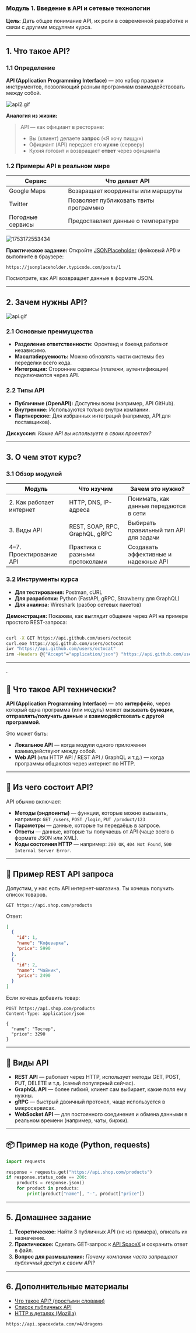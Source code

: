 ### **Модуль 1. Введение в API и сетевые технологии**

**Цель:** Дать общее понимание API, их роли в современной разработке и связи с другими модулями курса.

---

## 1. Что такое API?

### **1.1 Определение**

**API (Application Programming Interface)** — это набор правил и инструментов, позволяющий разным программам взаимодействовать между собой.

![api2.gif](image\api2.gif)

**Аналогия из жизни:**

> API — как официант в ресторане:
>
> - Вы (клиент) делаете **запрос** («Я хочу пиццу»)
> - Официант (API) передает его **кухне** (серверу)
> - Кухня готовит и возвращает **ответ** через официанта

### **1.2 Примеры API в реальном мире**

| **Сервис**          | **Что делает API**                                         |
| ------------------------------- | ------------------------------------------------------------------------- |
| Google Maps                     | Возвращает координаты или маршруты         |
| Twitter                         | Позволяет публиковать твиты программно |
| Погодные сервисы | Предоставляет данные о температуре         |

![1753172553434](image/1753172553434.png)

**Практическое задание:**
Откройте [JSONPlaceholder](https://jsonplaceholder.typicode.com/) (фейковый API) и выполните в браузере:

```
https://jsonplaceholder.typicode.com/posts/1
```

Посмотрите, как API возвращает данные в формате JSON.

---

## **2. Зачем нужны API?**

![api.gif](image\api.gif)

### **2.1 Основные преимущества**

- **Разделение ответственности:** Фронтенд и бэкенд работают независимо.
- **Масштабируемость:** Можно обновлять части системы без переделки всего кода.
- **Интеграция:**
  Сторонние сервисы (платежи, аутентификация) подключаются через API.

### **2.2 Типы API**

- **Публичные (OpenAPI):** Доступны всем (например, API GitHub).
- **Внутренние:** Используются только внутри компании.
- **Партнерские:** Для избранных интеграций (например, API для поставщиков).

**Дискуссия:**
*Какие API вы используете в своих проектах?*

---

## **3. О чем этот курс?**

### **3.1 Обзор модулей**

| **Модуль**                      | **Что изучим**                             | **Зачем это нужно?**                                |
| ------------------------------------------- | --------------------------------------------------------- | ---------------------------------------------------------------------- |
| 2. Как работает интернет | HTTP, DNS, IP-адреса                                | Понимать, как данные передаются в сети |
| 3. Виды API                             | REST, SOAP, RPC, GraphQL, gRPC                            | Выбирать правильный тип API для задачи   |
| 4–7. Проектирование API      | Практика с разными протоколами | Создавать эффективные и надежные API      |

### **3.2 Инструменты курса**

- **Для тестирования:** Postman, cURL
- **Для разработки:** Python (FastAPI, gRPC, Strawberry для GraphQL)
- **Для анализа:** Wireshark (разбор сетевых пакетов)

**Демонстрация:**
Покажем, как выглядит общение через API на примере простого REST-запроса:

```bash

curl -X GET https://api.github.com/users/octocat
curl.exe https://api.github.com/users/octocat
iwr "https://api.github.com/users/octocat"
irm -Headers @{"Accept"="application/json"} "https://api.github.com/users/octocat"
```

---

.

## 🧠 Что такое API технически?

**API (Application Programming Interface)** — это **интерфейс**, через который одна программа (или модуль) может **вызывать функции**, **отправлять/получать данные** и **взаимодействовать с другой программой**.

Это может быть:

* **Локальное API** — когда модули одного приложения взаимодействуют между собой.
* **Web API** (или HTTP API / REST API / GraphQL и т.д.) — когда программы общаются через интернет по HTTP.

---

## 🧩 Из чего состоит API?

API обычно включает:

* **Методы (эндпоинты)** — функции, которые можно вызывать, например:
  `GET /users`, `POST /login`, `PUT /product/123`
* **Параметры** — данные, которые ты передаёшь в запросе.
* **Ответы** — данные, которые ты получаешь от API (чаще всего в формате JSON или XML).
* **Коды состояния HTTP** — например:
  `200 OK`, `404 Not Found`, `500 Internal Server Error`.

---

## 🔁 Пример REST API запроса

Допустим, у нас есть API интернет-магазина.
Ты хочешь получить список товаров.

```http
GET https://api.shop.com/products
```

Ответ:

```json
[
  {
    "id": 1,
    "name": "Кофеварка",
    "price": 5990
  },
  {
    "id": 2,
    "name": "Чайник",
    "price": 2490
  }
]
```

Если хочешь добавить товар:

```http
POST https://api.shop.com/products
Content-Type: application/json

{
  "name": "Тостер",
  "price": 3290
}
```

---

## 🧱 Виды API

* **REST API** — работает через HTTP, использует методы GET, POST, PUT, DELETE и т.д. (самый популярный сейчас).
* **GraphQL API** — более гибкий, клиент сам выбирает, какие поля ему нужны.
* **gRPC** — быстрый двоичный протокол, чаще используется в микросервисах.
* **WebSocket API** — для постоянного соединения и обмена данными в реальном времени (например, чаты, биржи).

---

## 📦 Пример на коде (Python, requests)

```python
import requests

response = requests.get("https://api.shop.com/products")
if response.status_code == 200:
    products = response.json()
    for product in products:
        print(product["name"], "-", product["price"])
```

---






## **5. Домашнее задание**

1. **Теоретическое:** Найти 3 публичных API (не из примера), описать их назначение.
2. **Практическое:** Сделать GET-запрос к [API SpaceX](https://docs.spacexdata.com/) и сохранить ответ в файл.
3. **Вопрос для размышления:**
   *Почему компании часто запрещают публичный доступ к своим API?*

---

## **6. Дополнительные материалы**

- [Что такое API? (простыми словами)](https://habr.com/ru/companies/ruvds/articles/464949/)
- [Список публичных API](https://github.com/public-apis/public-apis)
- [HTTP в деталях (Mozilla)](https://developer.mozilla.org/ru/docs/Web/HTTP)

```
https://api.spacexdata.com/v4/dragons

```

